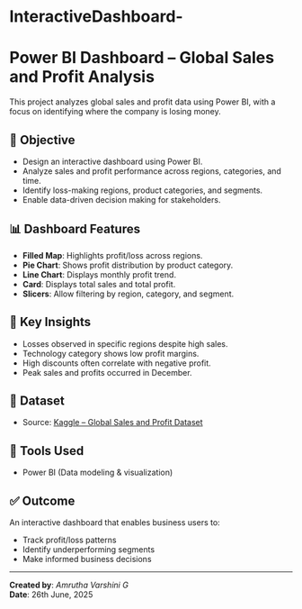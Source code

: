 # InteractiveDashboard-
# Power BI Dashboard – Global Sales and Profit Analysis

This project analyzes global sales and profit data using Power BI, with a focus on identifying where the company is losing money.

## 📌 Objective
- Design an interactive dashboard using Power BI.
- Analyze sales and profit performance across regions, categories, and time.
- Identify loss-making regions, product categories, and segments.
- Enable data-driven decision making for stakeholders.

## 📊 Dashboard Features
- **Filled Map**: Highlights profit/loss across regions.
- **Pie Chart**: Shows profit distribution by product category.
- **Line Chart**: Displays monthly profit trend.
- **Card**: Displays total sales and total profit.
- **Slicers**: Allow filtering by region, category, and segment.

## 🧠 Key Insights
- Losses observed in specific regions despite high sales.
- Technology category shows low profit margins.
- High discounts often correlate with negative profit.
- Peak sales and profits occurred in December.

## 📁 Dataset
- Source: [Kaggle – Global Sales and Profit Dataset](https://www.kaggle.com/datasets/akshu2728/global-sales-and-profit)

## 🧰 Tools Used
- Power BI (Data modeling & visualization)

## ✅ Outcome
An interactive dashboard that enables business users to:
- Track profit/loss patterns
- Identify underperforming segments
- Make informed business decisions

---

**Created by**: *Amrutha Varshini G*  
**Date**: 26th June, 2025

